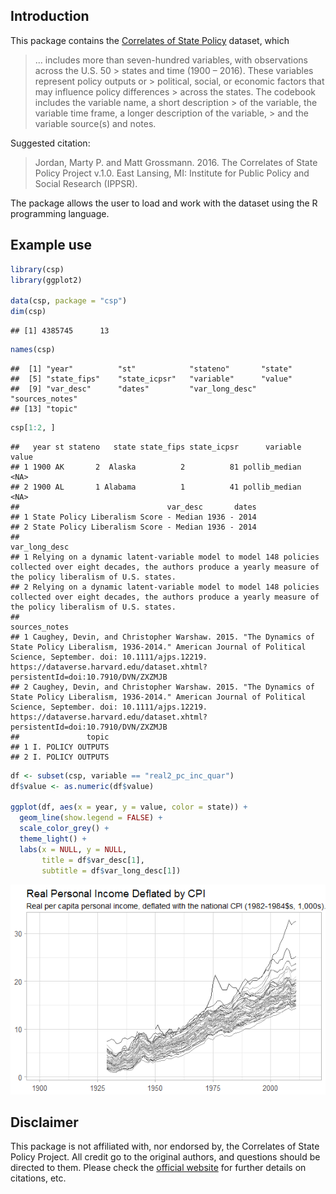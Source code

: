 Introduction
------------

This package contains the [Correlates of State Policy](http://http://ippsr.msu.edu/public-policy/correlates-state-policy) dataset, which

> ... includes more than seven-hundred variables, with observations across the U.S. 50 &gt; states and time (1900 – 2016). These variables represent policy outputs or &gt; political, social, or economic factors that may influence policy differences &gt; across the states. The codebook includes the variable name, a short description &gt; of the variable, the variable time frame, a longer description of the variable, &gt; and the variable source(s) and notes.

Suggested citation:

> Jordan, Marty P. and Matt Grossmann. 2016. The Correlates of State Policy Project v.1.0. East Lansing, MI: Institute for Public Policy and Social Research (IPPSR).

The package allows the user to load and work with the dataset using the R programming language.

Example use
-----------

``` r
library(csp)
library(ggplot2)

data(csp, package = "csp")
dim(csp)
```

    ## [1] 4385745      13

``` r
names(csp)
```

    ##  [1] "year"          "st"            "stateno"       "state"        
    ##  [5] "state_fips"    "state_icpsr"   "variable"      "value"        
    ##  [9] "var_desc"      "dates"         "var_long_desc" "sources_notes"
    ## [13] "topic"

``` r
csp[1:2, ]
```

    ##   year st stateno   state state_fips state_icpsr      variable value
    ## 1 1900 AK       2  Alaska          2          81 pollib_median  <NA>
    ## 2 1900 AL       1 Alabama          1          41 pollib_median  <NA>
    ##                                 var_desc       dates
    ## 1 State Policy Liberalism Score - Median 1936 - 2014
    ## 2 State Policy Liberalism Score - Median 1936 - 2014
    ##                                                                                                                                                                  var_long_desc
    ## 1 Relying on a dynamic latent-variable model to model 148 policies collected over eight decades, the authors produce a yearly measure of the policy liberalism of U.S. states.
    ## 2 Relying on a dynamic latent-variable model to model 148 policies collected over eight decades, the authors produce a yearly measure of the policy liberalism of U.S. states.
    ##                                                                                                                                                                                                                                                     sources_notes
    ## 1 Caughey, Devin, and Christopher Warshaw. 2015. "The Dynamics of State Policy Liberalism, 1936-2014." American Journal of Political Science, September. doi: 10.1111/ajps.12219. https://dataverse.harvard.edu/dataset.xhtml?persistentId=doi:10.7910/DVN/ZXZMJB
    ## 2 Caughey, Devin, and Christopher Warshaw. 2015. "The Dynamics of State Policy Liberalism, 1936-2014." American Journal of Political Science, September. doi: 10.1111/ajps.12219. https://dataverse.harvard.edu/dataset.xhtml?persistentId=doi:10.7910/DVN/ZXZMJB
    ##               topic
    ## 1 I. POLICY OUTPUTS
    ## 2 I. POLICY OUTPUTS

``` r
df <- subset(csp, variable == "real2_pc_inc_quar")
df$value <- as.numeric(df$value)

ggplot(df, aes(x = year, y = value, color = state)) +
  geom_line(show.legend = FALSE) +
  scale_color_grey() +
  theme_light() +
  labs(x = NULL, y = NULL,
       title = df$var_desc[1],
       subtitle = df$var_long_desc[1])
```

![](README_files/figure-markdown_github/unnamed-chunk-2-1.png)

Disclaimer
----------

This package is not affiliated with, nor endorsed by, the Correlates of State Policy Project. All credit go to the original authors, and questions should be directed to them. Please check the [official website](http://http://ippsr.msu.edu/public-policy/correlates-state-policy) for further details on citations, etc.
